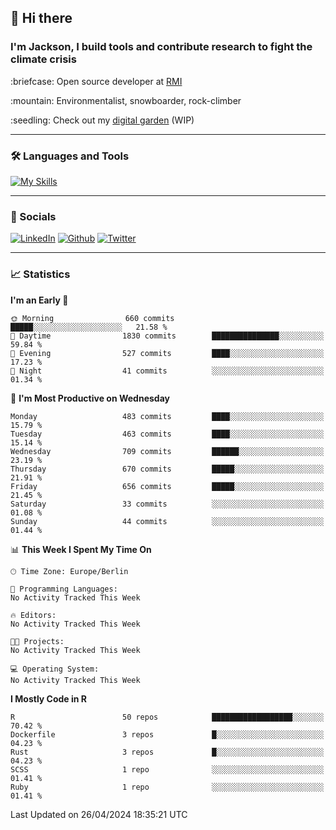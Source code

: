 ## :wave: Hi there
### I'm Jackson, I build tools and contribute research to fight the climate crisis
<p> :briefcase: Open source developer at <a href="https://rmi.org/" alt="RMI">RMI</a></p>
<p> :mountain: Environmentalist, snowboarder, rock-climber</p>
<p> :seedling: Check out my <a href="https://jdhoffa.github.io/" alt="digital garden">digital garden</a> (WIP) </p>

---

### :hammer_and_wrench: Languages and Tools

[![My Skills](https://skillicons.dev/icons?i=r,python,rust,js,html,css,postgresql,neovim,azure,docker,git&perline=6&theme=dark)](https://skillicons.dev)

---

### :iphone: Socials

[![LinkedIn](https://skillicons.dev/icons?i=linkedin&theme=dark)](https://www.linkedin.com/in/jackson-hoffart/) 
[![Github](https://skillicons.dev/icons?i=github&theme=dark)](https://github.com/jdhoffa) 
[![Twitter](https://skillicons.dev/icons?i=twitter&theme=dark)](https://twitter.com/jdhoffart) 

---

### :chart_with_upwards_trend: Statistics

 
<!--START_SECTION:waka-->
**I'm an Early 🐤** 

```text
🌞 Morning                660 commits         █████░░░░░░░░░░░░░░░░░░░░   21.58 % 
🌆 Daytime                1830 commits        ███████████████░░░░░░░░░░   59.84 % 
🌃 Evening                527 commits         ████░░░░░░░░░░░░░░░░░░░░░   17.23 % 
🌙 Night                  41 commits          ░░░░░░░░░░░░░░░░░░░░░░░░░   01.34 % 
```
📅 **I'm Most Productive on Wednesday** 

```text
Monday                   483 commits         ████░░░░░░░░░░░░░░░░░░░░░   15.79 % 
Tuesday                  463 commits         ████░░░░░░░░░░░░░░░░░░░░░   15.14 % 
Wednesday                709 commits         ██████░░░░░░░░░░░░░░░░░░░   23.19 % 
Thursday                 670 commits         █████░░░░░░░░░░░░░░░░░░░░   21.91 % 
Friday                   656 commits         █████░░░░░░░░░░░░░░░░░░░░   21.45 % 
Saturday                 33 commits          ░░░░░░░░░░░░░░░░░░░░░░░░░   01.08 % 
Sunday                   44 commits          ░░░░░░░░░░░░░░░░░░░░░░░░░   01.44 % 
```


📊 **This Week I Spent My Time On** 

```text
🕑︎ Time Zone: Europe/Berlin

💬 Programming Languages: 
No Activity Tracked This Week

🔥 Editors: 
No Activity Tracked This Week

🐱‍💻 Projects: 
No Activity Tracked This Week

💻 Operating System: 
No Activity Tracked This Week
```

**I Mostly Code in R** 

```text
R                        50 repos            ██████████████████░░░░░░░   70.42 % 
Dockerfile               3 repos             █░░░░░░░░░░░░░░░░░░░░░░░░   04.23 % 
Rust                     3 repos             █░░░░░░░░░░░░░░░░░░░░░░░░   04.23 % 
SCSS                     1 repo              ░░░░░░░░░░░░░░░░░░░░░░░░░   01.41 % 
Ruby                     1 repo              ░░░░░░░░░░░░░░░░░░░░░░░░░   01.41 % 
```




 Last Updated on 26/04/2024 18:35:21 UTC
<!--END_SECTION:waka-->
